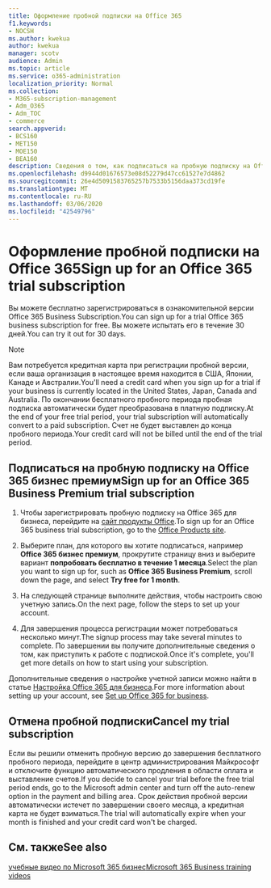 ```yaml
---
title: Оформление пробной подписки на Office 365
f1.keywords:
- NOCSH
ms.author: kwekua
author: kwekua
manager: scotv
audience: Admin
ms.topic: article
ms.service: o365-administration
localization_priority: Normal
ms.collection:
- M365-subscription-management
- Adm_O365
- Adm_TOC
- commerce
search.appverid:
- BCS160
- MET150
- MOE150
- BEA160
description: Сведения о том, как подписаться на пробную подписку на Office 365 для бизнеса.
ms.openlocfilehash: d9944d01676573e08d52279d47cc61527e7d4862
ms.sourcegitcommit: 26e4d5091583765257b7533b5156daa373cd19fe
ms.translationtype: MT
ms.contentlocale: ru-RU
ms.lasthandoff: 03/06/2020
ms.locfileid: "42549796"
---
```

# <a name="sign-up-for-an-office-365-trial-subscription"></a><span data-ttu-id="e0f23-103">Оформление пробной подписки на Office 365</span><span class="sxs-lookup"><span data-stu-id="e0f23-103">Sign up for an Office 365 trial subscription</span></span>

<span data-ttu-id="e0f23-104">Вы можете бесплатно зарегистрироваться в ознакомительной версии Office 365 Business Subscription.</span><span class="sxs-lookup"><span data-stu-id="e0f23-104">You can sign up for a trial Office 365 business subscription for free.</span></span> <span data-ttu-id="e0f23-105">Вы можете испытать его в течение 30 дней.</span><span class="sxs-lookup"><span data-stu-id="e0f23-105">You can try it out for 30 days.</span></span>

> [!NOTE]
> <span data-ttu-id="e0f23-106">Вам потребуется кредитная карта при регистрации пробной версии, если ваша организация в настоящее время находится в США, Японии, Канаде и Австралии.</span><span class="sxs-lookup"><span data-stu-id="e0f23-106">You'll need a credit card when you sign up for a trial if your business is currently located in the United States, Japan, Canada and Australia.</span></span> <span data-ttu-id="e0f23-107">По окончании бесплатного пробного периода пробная подписка автоматически будет преобразована в платную подписку.</span><span class="sxs-lookup"><span data-stu-id="e0f23-107">At the end of your free trial period, your trial subscription will automatically convert to a paid subscription.</span></span> <span data-ttu-id="e0f23-108">Счет не будет выставлен до конца пробного периода.</span><span class="sxs-lookup"><span data-stu-id="e0f23-108">Your credit card will not be billed until the end of the trial period.</span></span>

## <a name="sign-up-for-an-office-365-business-premium-trial-subscription"></a><span data-ttu-id="e0f23-109">Подписаться на пробную подписку на Office 365 бизнес премиум</span><span class="sxs-lookup"><span data-stu-id="e0f23-109">Sign up for an Office 365 Business Premium trial subscription</span></span>

1. <span data-ttu-id="e0f23-110">Чтобы зарегистрировать пробную подписку на Office 365 для бизнеса, перейдите на [сайт продукты Office](https://www.aka.ms/office365signup).</span><span class="sxs-lookup"><span data-stu-id="e0f23-110">To sign up for an Office 365 business trial subscription, go to the [Office Products site](https://www.aka.ms/office365signup).</span></span> 
    
2. <span data-ttu-id="e0f23-111">Выберите план, для которого вы хотите подписаться, например **Office 365 бизнес премиум**, прокрутите страницу вниз и выберите вариант **попробовать бесплатно в течение 1 месяца**.</span><span class="sxs-lookup"><span data-stu-id="e0f23-111">Select the plan you want to sign up for, such as **Office 365 Business Premium**, scroll down the page, and select **Try free for 1 month**.</span></span>
    
3. <span data-ttu-id="e0f23-112">На следующей странице выполните действия, чтобы настроить свою учетную запись.</span><span class="sxs-lookup"><span data-stu-id="e0f23-112">On the next page, follow the steps to set up your account.</span></span>

4. <span data-ttu-id="e0f23-113">Для завершения процесса регистрации может потребоваться несколько минут.</span><span class="sxs-lookup"><span data-stu-id="e0f23-113">The signup process may take several minutes to complete.</span></span> <span data-ttu-id="e0f23-114">По завершении вы получите дополнительные сведения о том, как приступить к работе с подпиской.</span><span class="sxs-lookup"><span data-stu-id="e0f23-114">Once it's complete, you'll get more details on how to start using your subscription.</span></span>

<span data-ttu-id="e0f23-115">Дополнительные сведения о настройке учетной записи можно найти в статье [Настройка Office 365 для бизнеса](../admin/setup/setup.md).</span><span class="sxs-lookup"><span data-stu-id="e0f23-115">For more information about setting up your account, see [Set up Office 365 for business](../admin/setup/setup.md).</span></span>

## <a name="cancel-my-trial-subscription"></a><span data-ttu-id="e0f23-116">Отмена пробной подписки</span><span class="sxs-lookup"><span data-stu-id="e0f23-116">Cancel my trial subscription</span></span>

<span data-ttu-id="e0f23-117">Если вы решили отменить пробную версию до завершения бесплатного пробного периода, перейдите в центр администрирования Майкрософт и отключите функцию автоматического продления в области оплата и выставление счетов.</span><span class="sxs-lookup"><span data-stu-id="e0f23-117">If you decide to cancel your trial before the free trial period ends, go to the Microsoft admin center and turn off the auto-renew option in the payment and billing area.</span></span> <span data-ttu-id="e0f23-118">Срок действия пробной версии автоматически истечет по завершении своего месяца, а кредитная карта не будет взиматься.</span><span class="sxs-lookup"><span data-stu-id="e0f23-118">The trial will automatically expire when your month is finished and your credit card won't be charged.</span></span>

## <a name="see-also"></a><span data-ttu-id="e0f23-119">См. также</span><span class="sxs-lookup"><span data-stu-id="e0f23-119">See also</span></span>

[<span data-ttu-id="e0f23-120">учебные видео по Microsoft 365 бизнес</span><span class="sxs-lookup"><span data-stu-id="e0f23-120">Microsoft 365 Business training videos</span></span>](https://support.office.com/article/6ab4bbcd-79cf-4000-a0bd-d42ce4d12816)
